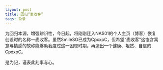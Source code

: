```yaml
---
layout: post
title: 回归“麦收客”
tags: 杂录
---
```


为回归本源，增强辨识性，今日起，将刚刚迁入NAS01的个人主页（博客）恢复创设时的名称—麦收客。虽然SmileSO已成为CpxxpC，但希望“麦收客”这饱含寓意与情感的故称能够助我度过这一困顿时期，再造出一个健康、坦然、自信的CpxxpC。

是为记，谨表此刻事与心。

